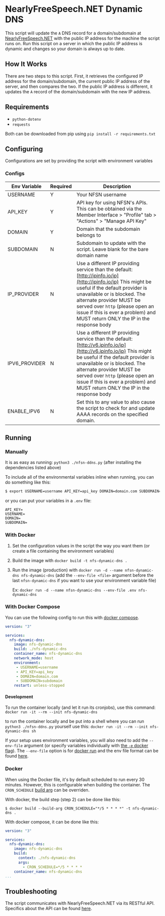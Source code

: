 # NearlyFreeSpeech.NET Dynamic DNS
This script will update the `A` DNS record for a domain/subdomain at [NearlyFreeSpeech.NET](https://www.nearlyfreespeech.net)
with the public IP address for the machine the script runs on. Run this script on a server in which the public IP
address is dynamic and changes so your domain is always up to date.

## How It Works
There are two steps to this script. First, it retrieves the configured IP address for the domain/subdomain, the current public
IP address of the server, and then compares the two. If the public IP address is different, it updates the `A` record of
the domain/subdomain with the new IP address.

## Requirements
- `python-dotenv`
- `requests`

Both can be downloaded from pip using `pip install -r requirements.txt`

## Configuring
Configurations are set by providing the script with environment variables

### Configs
| Env Variable | Required | Description |
| --- | --- | --- |
| USERNAME | Y | Your NFSN username |
| API_KEY | Y | API key for using NFSN's APIs. This can be obtained via the Member Interface > "Profile" tab > "Actions" > "Manage API Key" |
| DOMAIN | Y | Domain that the subdomain belongs to |
| SUBDOMAIN | N | Subdomain to update with the script. Leave blank for the bare domain name |
| IP_PROVIDER | N | Use a different IP providing service than the default: [http://ipinfo.io/ip](http://ipinfo.io/ip) This might be useful if the default provider is unavailable or is blocked. The alternate provider MUST be served over `http` (please open an issue if this is ever a problem) and MUST return ONLY the IP in the response body |
| IPV6_PROVIDER | N | Use a different IP providing service than the default: [http://v6.ipinfo.io/ip](http://v6.ipinfo.io/ip) This might be useful if the default provider is unavailable or is blocked. The alternate provider MUST be served over `http` (please open an issue if this is ever a problem) and MUST return ONLY the IP in the response body |
| ENABLE_IPV6 | N | Set this to any value to also cause the script to check for and update AAAA records on the specified domain. |

## Running
### Manually
It is as easy as running: `python3 ./nfsn-ddns.py` (after installing the dependencies listed above)

To include all of the environmental variables inline when running, you can do something like this:
```bash
$ export USERNAME=username API_KEY=api_key DOMAIN=domain.com SUBDOMAIN=subdomain && python3 ./nfsn-ddns.py 
```

or you can put your variables in a `.env` file:

```
API_KEY=
USERNAME=
DOMAIN=
SUBDOMAIN=
```

### With Docker
1. Set the configuration values in the script the way you want them (or create a file containing the environment variables)
2. Build the image with `docker build -t nfs-dynamic-dns .`
3. Run the image (production) with `docker run -d --name nfsn-dynamic-dns nfs-dynamic-dns` (add the `--env-file <file>` argument before the last `nfsn-dynamic-dns` if you want to use your environment variable file)

	Ex: `docker run -d --name nfsn-dynamic-dns --env-file .env nfs-dynamic-dns`

### With Docker Compose
You can use the following config to run this with [docker compose](https://docs.docker.com/compose/).
```yaml
version: "3"

services:
  nfs-dynamic-dns:
    image: nfs-dynamic-dns
    build: ./nfs-dynamic-dns
    container_name: nfs-dynamic-dns
    network_mode: host
    environment:
     - USERNAME=username
     - API_KEY=api_key
     - DOMAIN=domain.com
     - SUBDOMAIN=subdomain
    restart: unless-stopped
 ```

#### Development
To run the container locally (and let it run its cronjobs), use this command:
`docker run -it --rm --init nfs-dynamic-dns`

to run the container locally and be put into a shell where you can run `python3 ./nfsn-ddns.py` yourself use this:
`docker run -it --rm --init nfs-dynamic-dns sh`

If your setup uses environment variables, you will also need to add the `--env-file` argument (or specify variables individually with [the `-e` docker flag](https://docs.docker.com/engine/reference/run/#env-environment-variables)). The `--env-file` option is for [docker run](https://docs.docker.com/engine/reference/commandline/run/) and the env file format can be found [here](https://docs.docker.com/compose/env-file/).

### Docker
When using the Docker file, it's by default scheduled to run every 30 minutes. However, this is configurable when building the
container. The `CRON_SCHEDULE` [build arg](https://docs.docker.com/engine/reference/builder/#arg) can be overriden.

With docker, the build step (step 2) can be done like this:

`$ docker build --build-arg CRON_SCHEDULE="*/5 * * * *" -t nfs-dynamic-dns .`

With docker compose, it can be done like this:
```yaml
version: "3"

services:
  nfs-dynamic-dns:
    image: nfs-dynamic-dns
    build:
      context: ./nfs-dynamic-dns
      args:
        - CRON_SCHEDULE=*/5 * * * *
    container_name: nfs-dynamic-dns
...
 ```

## Troubleshooting
The script communicates with NearlyFreeSpeech.NET via its RESTful API. Specifics about the API can be found [here](https://members.nearlyfreespeech.net/wiki/API/Introduction).
